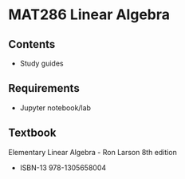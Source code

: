 # MAT286 Linear Algebra

## Contents
- Study guides

## Requirements
- Jupyter notebook/lab

## Textbook

Elementary Linear Algebra - Ron Larson 8th edition
- ISBN-13 978-1305658004 